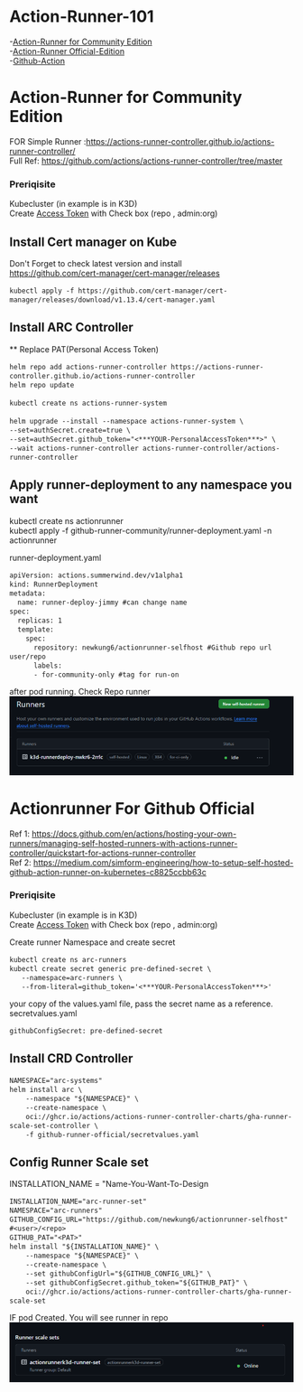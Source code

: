 # Action-Runner-101
-[Action-Runner for Community Edition](https://github.com/newkung6/actionrunner-selfhost?tab=readme-ov-file#actionrunner-for-community-edition)  
-[Action-Runner Official-Edition](https://github.com/newkung6/actionrunner-selfhost?tab=readme-ov-file#actionrunnerk3d-for-github-official)  
-[Github-Action](-)

# Action-Runner for Community Edition
FOR Simple Runner :https://actions-runner-controller.github.io/actions-runner-controller/  
Full Ref: https://github.com/actions/actions-runner-controller/tree/master
### Preriqisite
Kubecluster (in example is in K3D)  
Create [Access Token](https://github.com/settings/tokens/new)
with Check box (repo , admin:org) 

## Install Cert manager on Kube
Don't Forget to check latest version and install  
https://github.com/cert-manager/cert-manager/releases
```
kubectl apply -f https://github.com/cert-manager/cert-manager/releases/download/v1.13.4/cert-manager.yaml
```

## Install ARC Controller
** Replace PAT(Personal Access Token)
```
helm repo add actions-runner-controller https://actions-runner-controller.github.io/actions-runner-controller
helm repo update

kubectl create ns actions-runner-system

helm upgrade --install --namespace actions-runner-system \
--set=authSecret.create=true \
--set=authSecret.github_token="<***YOUR-PersonalAccessToken***>" \
--wait actions-runner-controller actions-runner-controller/actions-runner-controller
```

## Apply runner-deployment to any namespace you want
kubectl create ns actionrunner  
kubectl apply -f github-runner-community/runner-deployment.yaml -n actionrunner 

runner-deployment.yaml
```
apiVersion: actions.summerwind.dev/v1alpha1
kind: RunnerDeployment
metadata:
  name: runner-deploy-jimmy #can change name
spec:
  replicas: 1
  template:
    spec:
      repository: newkung6/actionrunner-selfhost #Github repo url user/repo
      labels:
      - for-community-only #tag for run-on
```

after pod running. Check Repo runner  
![alt text](ImageforReadme/runner-community.png)

# Actionrunner For Github Official 
Ref 1: https://docs.github.com/en/actions/hosting-your-own-runners/managing-self-hosted-runners-with-actions-runner-controller/quickstart-for-actions-runner-controller  
Ref 2: https://medium.com/simform-engineering/how-to-setup-self-hosted-github-action-runner-on-kubernetes-c8825ccbb63c

### Preriqisite
Kubecluster (in example is in K3D)  
Create [Access Token](https://github.com/settings/tokens/new)
with Check box (repo , admin:org) 

Create runner Namespace and create secret
```
kubectl create ns arc-runners
kubectl create secret generic pre-defined-secret \
   --namespace=arc-runners \
   --from-literal=github_token='<***YOUR-PersonalAccessToken***>'
```
your copy of the values.yaml file, pass the secret name as a reference.  
secretvalues.yaml
```
githubConfigSecret: pre-defined-secret
```

## Install CRD Controller
```
NAMESPACE="arc-systems"
helm install arc \
    --namespace "${NAMESPACE}" \
    --create-namespace \
    oci://ghcr.io/actions/actions-runner-controller-charts/gha-runner-scale-set-controller \
    -f github-runner-official/secretvalues.yaml
```

## Config Runner Scale set
INSTALLATION_NAME = "Name-You-Want-To-Design
```
INSTALLATION_NAME="arc-runner-set"
NAMESPACE="arc-runners"
GITHUB_CONFIG_URL="https://github.com/newkung6/actionrunner-selfhost" #<user>/<repo>
GITHUB_PAT="<PAT>"
helm install "${INSTALLATION_NAME}" \
    --namespace "${NAMESPACE}" \
    --create-namespace \
    --set githubConfigUrl="${GITHUB_CONFIG_URL}" \
    --set githubConfigSecret.github_token="${GITHUB_PAT}" \
    oci://ghcr.io/actions/actions-runner-controller-charts/gha-runner-scale-set
```
IF pod Created. You will see runner in repo
![alt text](ImageforReadme/runner-scale-set.png)